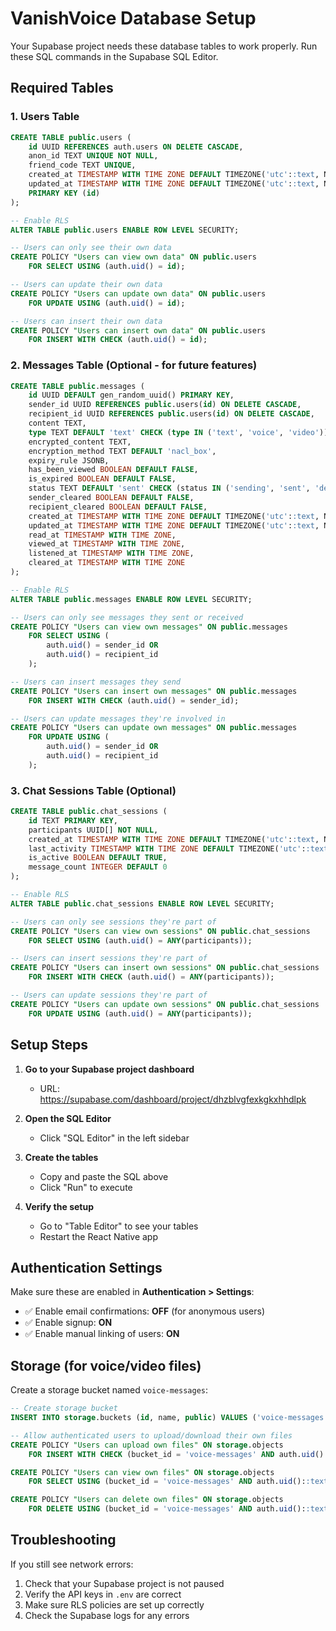 # VanishVoice Database Setup

Your Supabase project needs these database tables to work properly. Run these SQL commands in the Supabase SQL Editor.

## Required Tables

### 1. Users Table
```sql
CREATE TABLE public.users (
    id UUID REFERENCES auth.users ON DELETE CASCADE,
    anon_id TEXT UNIQUE NOT NULL,
    friend_code TEXT UNIQUE,
    created_at TIMESTAMP WITH TIME ZONE DEFAULT TIMEZONE('utc'::text, NOW()) NOT NULL,
    updated_at TIMESTAMP WITH TIME ZONE DEFAULT TIMEZONE('utc'::text, NOW()) NOT NULL,
    PRIMARY KEY (id)
);

-- Enable RLS
ALTER TABLE public.users ENABLE ROW LEVEL SECURITY;

-- Users can only see their own data
CREATE POLICY "Users can view own data" ON public.users
    FOR SELECT USING (auth.uid() = id);

-- Users can update their own data
CREATE POLICY "Users can update own data" ON public.users
    FOR UPDATE USING (auth.uid() = id);

-- Users can insert their own data
CREATE POLICY "Users can insert own data" ON public.users
    FOR INSERT WITH CHECK (auth.uid() = id);
```

### 2. Messages Table (Optional - for future features)
```sql
CREATE TABLE public.messages (
    id UUID DEFAULT gen_random_uuid() PRIMARY KEY,
    sender_id UUID REFERENCES public.users(id) ON DELETE CASCADE,
    recipient_id UUID REFERENCES public.users(id) ON DELETE CASCADE,
    content TEXT,
    type TEXT DEFAULT 'text' CHECK (type IN ('text', 'voice', 'video')),
    encrypted_content TEXT,
    encryption_method TEXT DEFAULT 'nacl_box',
    expiry_rule JSONB,
    has_been_viewed BOOLEAN DEFAULT FALSE,
    is_expired BOOLEAN DEFAULT FALSE,
    status TEXT DEFAULT 'sent' CHECK (status IN ('sending', 'sent', 'delivered', 'viewed', 'read', 'disappeared')),
    sender_cleared BOOLEAN DEFAULT FALSE,
    recipient_cleared BOOLEAN DEFAULT FALSE,
    created_at TIMESTAMP WITH TIME ZONE DEFAULT TIMEZONE('utc'::text, NOW()) NOT NULL,
    updated_at TIMESTAMP WITH TIME ZONE DEFAULT TIMEZONE('utc'::text, NOW()) NOT NULL,
    read_at TIMESTAMP WITH TIME ZONE,
    viewed_at TIMESTAMP WITH TIME ZONE,
    listened_at TIMESTAMP WITH TIME ZONE,
    cleared_at TIMESTAMP WITH TIME ZONE
);

-- Enable RLS
ALTER TABLE public.messages ENABLE ROW LEVEL SECURITY;

-- Users can only see messages they sent or received
CREATE POLICY "Users can view own messages" ON public.messages
    FOR SELECT USING (
        auth.uid() = sender_id OR 
        auth.uid() = recipient_id
    );

-- Users can insert messages they send
CREATE POLICY "Users can insert own messages" ON public.messages
    FOR INSERT WITH CHECK (auth.uid() = sender_id);

-- Users can update messages they're involved in
CREATE POLICY "Users can update own messages" ON public.messages
    FOR UPDATE USING (
        auth.uid() = sender_id OR 
        auth.uid() = recipient_id
    );
```

### 3. Chat Sessions Table (Optional)
```sql
CREATE TABLE public.chat_sessions (
    id TEXT PRIMARY KEY,
    participants UUID[] NOT NULL,
    created_at TIMESTAMP WITH TIME ZONE DEFAULT TIMEZONE('utc'::text, NOW()) NOT NULL,
    last_activity TIMESTAMP WITH TIME ZONE DEFAULT TIMEZONE('utc'::text, NOW()) NOT NULL,
    is_active BOOLEAN DEFAULT TRUE,
    message_count INTEGER DEFAULT 0
);

-- Enable RLS
ALTER TABLE public.chat_sessions ENABLE ROW LEVEL SECURITY;

-- Users can only see sessions they're part of
CREATE POLICY "Users can view own sessions" ON public.chat_sessions
    FOR SELECT USING (auth.uid() = ANY(participants));

-- Users can insert sessions they're part of
CREATE POLICY "Users can insert own sessions" ON public.chat_sessions
    FOR INSERT WITH CHECK (auth.uid() = ANY(participants));

-- Users can update sessions they're part of
CREATE POLICY "Users can update own sessions" ON public.chat_sessions
    FOR UPDATE USING (auth.uid() = ANY(participants));
```

## Setup Steps

1. **Go to your Supabase project dashboard**
   - URL: https://supabase.com/dashboard/project/dhzblvgfexkgkxhhdlpk

2. **Open the SQL Editor**
   - Click "SQL Editor" in the left sidebar

3. **Create the tables**
   - Copy and paste the SQL above
   - Click "Run" to execute

4. **Verify the setup**
   - Go to "Table Editor" to see your tables
   - Restart the React Native app

## Authentication Settings

Make sure these are enabled in **Authentication > Settings**:
- ✅ Enable email confirmations: **OFF** (for anonymous users)
- ✅ Enable signup: **ON**
- ✅ Enable manual linking of users: **ON**

## Storage (for voice/video files)

Create a storage bucket named `voice-messages`:

```sql
-- Create storage bucket
INSERT INTO storage.buckets (id, name, public) VALUES ('voice-messages', 'voice-messages', false);

-- Allow authenticated users to upload/download their own files
CREATE POLICY "Users can upload own files" ON storage.objects
    FOR INSERT WITH CHECK (bucket_id = 'voice-messages' AND auth.uid()::text = (storage.foldername(name))[1]);

CREATE POLICY "Users can view own files" ON storage.objects
    FOR SELECT USING (bucket_id = 'voice-messages' AND auth.uid()::text = (storage.foldername(name))[1]);

CREATE POLICY "Users can delete own files" ON storage.objects
    FOR DELETE USING (bucket_id = 'voice-messages' AND auth.uid()::text = (storage.foldername(name))[1]);
```

## Troubleshooting

If you still see network errors:
1. Check that your Supabase project is not paused
2. Verify the API keys in `.env` are correct
3. Make sure RLS policies are set up correctly
4. Check the Supabase logs for any errors